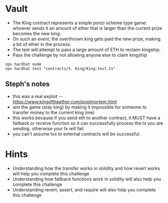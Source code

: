 # Vault

- The King contract represents a simple ponzi scheme type game: whoever sends it an amount of ether that is larger than the current prize becomes the new king.
- On such an event, the overthrown king gets paid the new prize, making a bit of ether in the process.
- The test will attempt to pass a large amount of ETH to reclaim kingship.
- Pass the challenge by not allowing anyone else to claim kingship

```
npx hardhat node
npx hardhat test "contracts/5. King/King.test.ts"
```

## Steph's notes

- this was a real exploit -- https://www.kingoftheether.com/postmortem.html 
- win the game (stay king) by making it impossible for someone to transfer money to the current king (me)
- this works because if you send eth to another contract, it MUST have a fallback or receive function so it can successfully process the tx you are sending. otherwise your tx will fail.
- you can't assume txs to external contracts will be successful.

# Hints

- Understanding how the transfer works in solidity and how revert works will help you complete this challenge
- Understanding how fallback functions work in solidity will also help you complete this challenge
- Understanding revert, assert, and require will also help you complete this challenge

